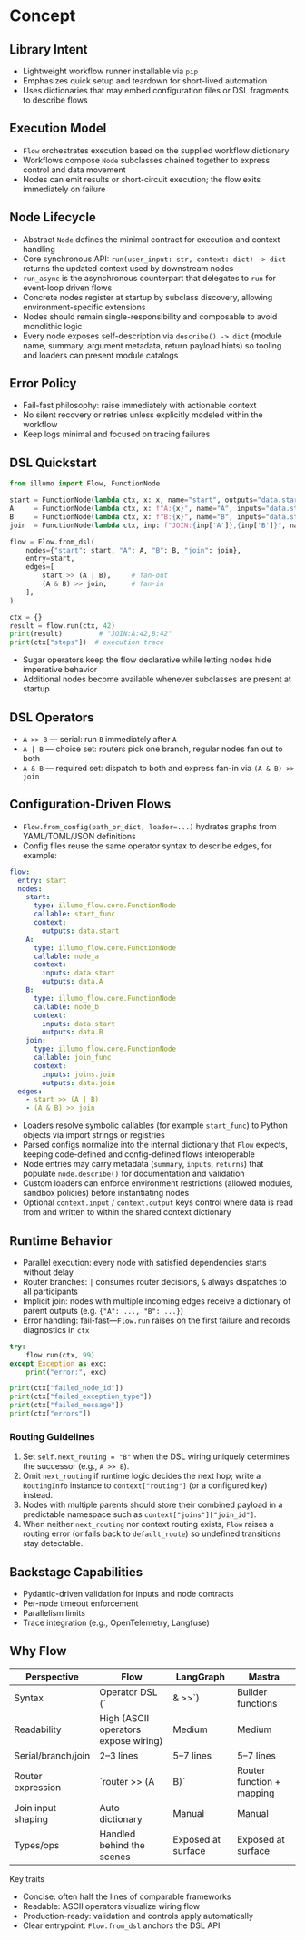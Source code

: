 # Concept

## Library Intent
- Lightweight workflow runner installable via `pip`
- Emphasizes quick setup and teardown for short-lived automation
- Uses dictionaries that may embed configuration files or DSL fragments to describe flows

## Execution Model
- `Flow` orchestrates execution based on the supplied workflow dictionary
- Workflows compose `Node` subclasses chained together to express control and data movement
- Nodes can emit results or short-circuit execution; the flow exits immediately on failure

## Node Lifecycle
- Abstract `Node` defines the minimal contract for execution and context handling
- Core synchronous API: `run(user_input: str, context: dict) -> dict` returns the updated context used by downstream nodes
- `run_async` is the asynchronous counterpart that delegates to `run` for event-loop driven flows
- Concrete nodes register at startup by subclass discovery, allowing environment-specific extensions
- Nodes should remain single-responsibility and composable to avoid monolithic logic
- Every node exposes self-description via `describe() -> dict` (module name, summary, argument metadata, return payload hints) so tooling and loaders can present module catalogs

## Error Policy
- Fail-fast philosophy: raise immediately with actionable context
- No silent recovery or retries unless explicitly modeled within the workflow
- Keep logs minimal and focused on tracing failures

## DSL Quickstart
```python
from illumo import Flow, FunctionNode

start = FunctionNode(lambda ctx, x: x, name="start", outputs="data.start")
A     = FunctionNode(lambda ctx, x: f"A:{x}", name="A", inputs="data.start", outputs="data.A")
B     = FunctionNode(lambda ctx, x: f"B:{x}", name="B", inputs="data.start", outputs="data.B")
join  = FunctionNode(lambda ctx, inp: f"JOIN:{inp['A']},{inp['B']}", name="join", inputs="joins.join", outputs="data.join")

flow = Flow.from_dsl(
    nodes={"start": start, "A": A, "B": B, "join": join},
    entry=start,
    edges=[
        start >> (A | B),     # fan-out
        (A & B) >> join,      # fan-in
    ],
)

ctx = {}
result = flow.run(ctx, 42)
print(result)         # "JOIN:A:42,B:42"
print(ctx["steps"])  # execution trace
```
- Sugar operators keep the flow declarative while letting nodes hide imperative behavior
- Additional nodes become available whenever subclasses are present at startup

## DSL Operators
- `A >> B` — serial: run `B` immediately after `A`
- `A | B` — choice set: routers pick one branch, regular nodes fan out to both
- `A & B` — required set: dispatch to both and express fan-in via `(A & B) >> join`

## Configuration-Driven Flows
- `Flow.from_config(path_or_dict, loader=...)` hydrates graphs from YAML/TOML/JSON definitions
- Config files reuse the same operator syntax to describe edges, for example:

```yaml
flow:
  entry: start
  nodes:
    start:
      type: illumo_flow.core.FunctionNode
      callable: start_func
      context:
        outputs: data.start
    A:
      type: illumo_flow.core.FunctionNode
      callable: node_a
      context:
        inputs: data.start
        outputs: data.A
    B:
      type: illumo_flow.core.FunctionNode
      callable: node_b
      context:
        inputs: data.start
        outputs: data.B
    join:
      type: illumo_flow.core.FunctionNode
      callable: join_func
      context:
        inputs: joins.join
        outputs: data.join
  edges:
    - start >> (A | B)
    - (A & B) >> join
```
- Loaders resolve symbolic callables (for example `start_func`) to Python objects via import strings or registries
- Parsed configs normalize into the internal dictionary that `Flow` expects, keeping code-defined and config-defined flows interoperable
- Node entries may carry metadata (`summary`, `inputs`, `returns`) that populate `node.describe()` for documentation and validation
- Custom loaders can enforce environment restrictions (allowed modules, sandbox policies) before instantiating nodes
- Optional `context.input` / `context.output` keys control where data is read from and written to within the shared context dictionary

## Runtime Behavior
- Parallel execution: every node with satisfied dependencies starts without delay
- Router branches: `|` consumes router decisions, `&` always dispatches to all participants
- Implicit join: nodes with multiple incoming edges receive a dictionary of parent outputs (e.g. `{"A": ..., "B": ...}`)
- Error handling: fail-fast—`Flow.run` raises on the first failure and records diagnostics in `ctx`

```python
try:
    flow.run(ctx, 99)
except Exception as exc:
    print("error:", exc)

print(ctx["failed_node_id"])
print(ctx["failed_exception_type"])
print(ctx["failed_message"])
print(ctx["errors"])
```

### Routing Guidelines
1. Set `self.next_routing = "B"` when the DSL wiring uniquely determines the successor (e.g., `A >> B`).
2. Omit `next_routing` if runtime logic decides the next hop; write a `RoutingInfo` instance to `context["routing"]` (or a configured key) instead.
3. Nodes with multiple parents should store their combined payload in a predictable namespace such as `context["joins"]["join_id"]`.
4. When neither `next_routing` nor context routing exists, `Flow` raises a routing error (or falls back to `default_route`) so undefined transitions stay detectable.

## Backstage Capabilities
- Pydantic-driven validation for inputs and node contracts
- Per-node timeout enforcement
- Parallelism limits
- Trace integration (e.g., OpenTelemetry, Langfuse)

## Why Flow
| Perspective | Flow | LangGraph | Mastra |
| --- | --- | --- | --- |
| Syntax | Operator DSL (`| & >>`) | Builder functions | Builder functions |
| Readability | High (ASCII operators expose wiring) | Medium | Medium |
| Serial/branch/join | 2–3 lines | 5–7 lines | 5–7 lines |
| Router expression | `router >> (A | B)` | Router function + mapping | Router + mapping |
| Join input shaping | Auto dictionary | Manual | Manual |
| Types/ops | Handled behind the scenes | Exposed at surface | Exposed at surface |

Key traits
- Concise: often half the lines of comparable frameworks
- Readable: ASCII operators visualize wiring flow
- Production-ready: validation and controls apply automatically
- Clear entrypoint: `Flow.from_dsl` anchors the DSL API
